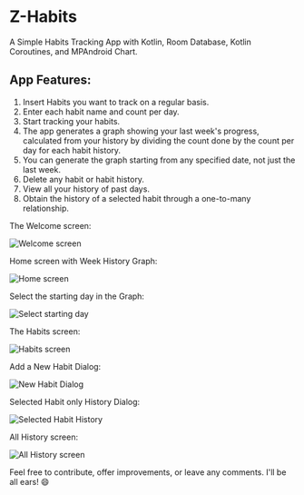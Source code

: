 # Z-Habits

A Simple Habits Tracking App with Kotlin, Room Database, Kotlin Coroutines, and MPAndroid Chart.

## App Features:

1. Insert Habits you want to track on a regular basis.
2. Enter each habit name and count per day.
3. Start tracking your habits.
4. The app generates a graph showing your last week's progress, calculated from your history by dividing the count done by the count per day for each habit history.
5. You can generate the graph starting from any specified date, not just the last week.
6. Delete any habit or habit history.
7. View all your history of past days.
8. Obtain the history of a selected habit through a one-to-many relationship.

The Welcome screen:

![Welcome screen](https://user-images.githubusercontent.com/54005330/235318870-2bc7619b-be9e-4ae5-b21b-5a772bbf5eb1.PNG)

Home screen with Week History Graph:

![Home screen](https://user-images.githubusercontent.com/54005330/235318887-0e86e7e7-1e0d-4b2f-9ac3-81c61c54e6ca.PNG)

Select the starting day in the Graph:

![Select starting day](https://user-images.githubusercontent.com/54005330/235318896-cbebdfa1-8543-4990-8070-3a516b867fa7.PNG)

The Habits screen:

![Habits screen](https://user-images.githubusercontent.com/54005330/235318922-ba0c9a54-d567-49c7-b4b3-67628dba3e73.PNG)

Add a New Habit Dialog:

![New Habit Dialog](https://user-images.githubusercontent.com/54005330/235318932-211890b1-61f4-4bce-afae-6cc85667a9fb.PNG)

Selected Habit only History Dialog:

![Selected Habit History](https://user-images.githubusercontent.com/54005330/235318941-4900a597-55de-44a9-9ad6-7cfc85362fef.PNG)

All History screen:

![All History screen](https://user-images.githubusercontent.com/54005330/235318951-60d33b59-aba8-4b02-9380-e6effdc42f82.PNG)

Feel free to contribute, offer improvements, or leave any comments. I'll be all ears! 😄
